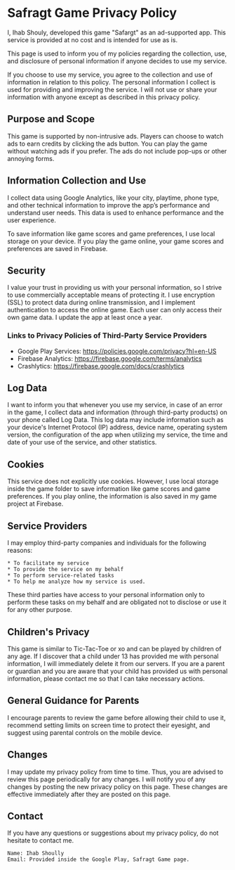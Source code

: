 # Safragt Game Privacy Policy

I, Ihab Shouly, developed this game "Safargt" as an ad-supported app. This service is provided at no cost and is intended for use as is.

This page is used to inform you of my policies regarding the collection, use, and disclosure of personal information if anyone decides to use my service.

If you choose to use my service, you agree to the collection and use of information in relation to this policy. The personal information I collect is used for providing and improving the service. I will not use or share your information with anyone except as described in this privacy policy.

## Purpose and Scope
This game is supported by non-intrusive ads. Players can choose to watch ads to earn credits by clicking the ads button. You can play the game without watching ads if you prefer. The ads do not include pop-ups or other annoying forms.

## Information Collection and Use
I collect data using Google Analytics, like your city, playtime, phone type, and other technical information to improve the app’s performance and understand user needs. This data is used to enhance performance and the user experience.

To save information like game scores and game preferences, I use local storage on your device. If you play the game online, your game scores and preferences are saved in Firebase.

## Security
I value your trust in providing us with your personal information, so I strive to use commercially acceptable means of protecting it. I use encryption (SSL) to protect data during online transmission, and I implement authentication to access the online game. Each user can only access their own game data. I update the app at least once a year.

### Links to Privacy Policies of Third-Party Service Providers

  * Google Play Services:
        https://policies.google.com/privacy?hl=en-US
  * Firebase Analytics:
        https://firebase.google.com/terms/analytics
  * Crashlytics:
        https://firebase.google.com/docs/crashlytics

## Log Data
I want to inform you that whenever you use my service, in case of an error in the game, I collect data and information (through third-party products) on your phone called Log Data. This log data may include information such as your device's Internet Protocol (IP) address, device name, operating system version, the configuration of the app when utilizing my service, the time and date of your use of the service, and other statistics.

## Cookies
This service does not explicitly use cookies. However, I use local storage inside the game folder to save information like game scores and game preferences. If you play online, the information is also saved in my game project at Firebase.

## Service Providers
I may employ third-party companies and individuals for the following reasons:

    * To facilitate my service
    * To provide the service on my behalf
    * To perform service-related tasks
    * To help me analyze how my service is used.

These third parties have access to your personal information only to perform these tasks on my behalf and are obligated not to disclose or use it for any other purpose.

## Children's Privacy
This game is similar to Tic-Tac-Toe or xo and can be played by children of any age. If I discover that a child under 13 has provided me with personal information, I will immediately delete it from our servers. If you are a parent or guardian and you are aware that your child has provided us with personal information, please contact me so that I can take necessary actions.

## General Guidance for Parents
I encourage parents to review the game before allowing their child to use it, recommend setting limits on screen time to protect their eyesight, and suggest using parental controls on the mobile device.

## Changes
I may update my privacy policy from time to time. Thus, you are advised to review this page periodically for any changes. I will notify you of any changes by posting the new privacy policy on this page. These changes are effective immediately after they are posted on this page.

## Contact
If you have any questions or suggestions about my privacy policy, do not hesitate to contact me.

    Name: Ihab Shoully
    Email: Provided inside the Google Play, Safragt Game page.
